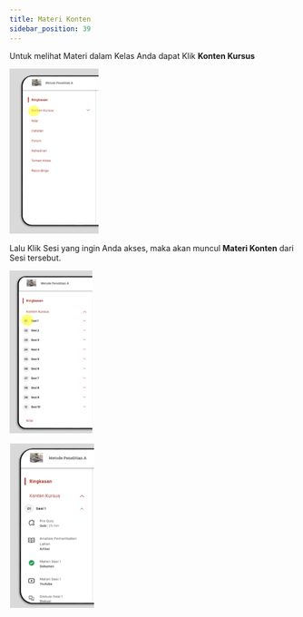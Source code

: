 ```yaml
---
title: Materi Konten
sidebar_position: 39
---
```

Untuk melihat Materi dalam Kelas Anda dapat Klik **Konten Kursus**

![](/img/content-material-1.ind.png)

Lalu Klik Sesi yang ingin Anda akses, maka akan muncul **Materi Konten** dari Sesi tersebut.

![](/img/content-material-2.ind.png)

![](/img/content-material-3.ind.png)

